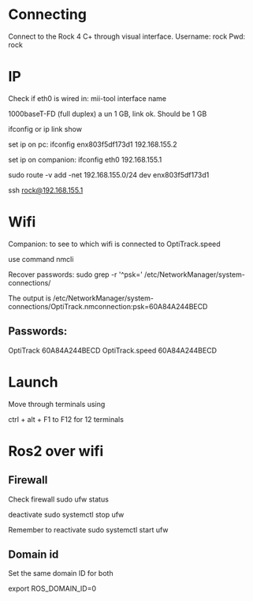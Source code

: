 # Connecting

Connect to the Rock 4 C+ through visual interface. 
Username: rock 
Pwd: rock

# IP

Check if eth0 is wired in:
mii-tool interface name

1000baseT-FD (full duplex) a un 1 GB, link ok. Should be 1 GB 

ifconfig or ip link show

set ip on pc:
ifconfig enx803f5df173d1 192.168.155.2

set ip on companion:
ifconfig eth0 192.168.155.1


sudo route -v add -net 192.168.155.0/24  dev enx803f5df173d1

ssh rock@192.168.155.1



# Wifi

Companion: to see to which wifi is connected to OptiTrack.speed

use command 
nmcli

Recover passwords: 
sudo grep -r '^psk=' /etc/NetworkManager/system-connections/

The output is 
/etc/NetworkManager/system-connections/OptiTrack.nmconnection:psk=60A84A244BECD

## Passwords: 

OptiTrack 60A84A244BECD
OptiTrack.speed 60A84A244BECD



# Launch

Move through terminals using 

ctrl + alt + F1 to F12 for 12 terminals


# Ros2 over wifi

## Firewall

Check firewall
sudo ufw status

deactivate
sudo systemctl stop ufw

Remember to reactivate
sudo systemctl start ufw

## Domain id

Set the same domain ID for both 

export ROS_DOMAIN_ID=0

